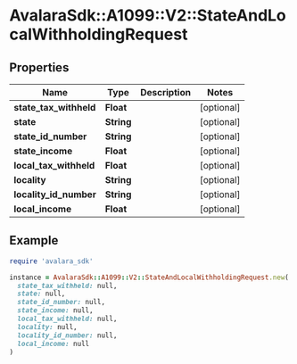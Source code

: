 # AvalaraSdk::A1099::V2::StateAndLocalWithholdingRequest

## Properties

| Name | Type | Description | Notes |
| ---- | ---- | ----------- | ----- |
| **state_tax_withheld** | **Float** |  | [optional] |
| **state** | **String** |  | [optional] |
| **state_id_number** | **String** |  | [optional] |
| **state_income** | **Float** |  | [optional] |
| **local_tax_withheld** | **Float** |  | [optional] |
| **locality** | **String** |  | [optional] |
| **locality_id_number** | **String** |  | [optional] |
| **local_income** | **Float** |  | [optional] |

## Example

```ruby
require 'avalara_sdk'

instance = AvalaraSdk::A1099::V2::StateAndLocalWithholdingRequest.new(
  state_tax_withheld: null,
  state: null,
  state_id_number: null,
  state_income: null,
  local_tax_withheld: null,
  locality: null,
  locality_id_number: null,
  local_income: null
)
```

